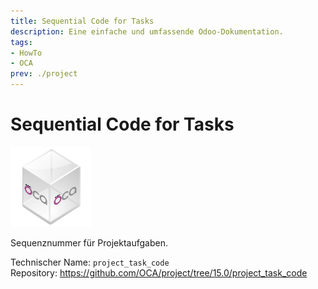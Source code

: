 ```yaml
---
title: Sequential Code for Tasks
description: Eine einfache und umfassende Odoo-Dokumentation.
tags:
- HowTo
- OCA
prev: ./project
---
```

# Sequential Code for Tasks
![icon_oca_app](assets/icon_oca_app.png)

Sequenznummer für Projektaufgaben.

Technischer Name: `project_task_code`\
Repository: <https://github.com/OCA/project/tree/15.0/project_task_code>
